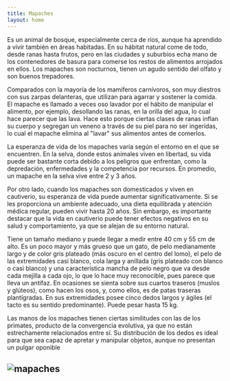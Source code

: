 ```yaml
---
title: Mapaches
layout: home
---
```

Es un animal de bosque, especialmente cerca de ríos, aunque ha aprendido a vivir también en áreas habitadas. En su hábitat natural come de todo, desde ranas hasta frutos, pero en las ciudades y suburbios echa mano de los contenedores de basura para comerse los restos de alimentos arrojados en ellos. Los mapaches son nocturnos, tienen un agudo sentido del olfato y son buenos trepadores.

Comparados con la mayoría de los mamíferos carnívoros, son muy diestros con sus zarpas delanteras, que utilizan para agarrar y sostener la comida. El mapache es llamado a veces oso lavador por el hábito de manipular el alimento, por ejemplo, desollando las ranas, en la orilla del agua, lo cual hace parecer que las lava. Hace esto porque ciertas clases de ranas inflan su cuerpo y segregan un veneno a través de su piel para no ser ingeridas, lo cual el mapache elimina al "lavar" sus alimentos antes de comerlos.

La esperanza de vida de los mapaches varía según el entorno en el que se encuentren. En la selva, donde estos animales viven en libertad, su vida puede ser bastante corta debido a los peligros que enfrentan, como la depredación, enfermedades y la competencia por recursos. En promedio, un mapache en la selva vive entre 2 y 3 años.

Por otro lado, cuando los mapaches son domesticados y viven en cautiverio, su esperanza de vida puede aumentar significativamente. Si se les proporciona un ambiente adecuado, una dieta equilibrada y atención médica regular, pueden vivir hasta 20 años. Sin embargo, es importante destacar que la vida en cautiverio puede tener efectos negativos en su salud y comportamiento, ya que se alejan de su entorno natural.

Tiene un tamaño mediano y puede llegar a medir entre 40 cm y 55 cm de alto. Es un poco mayor y más grueso que un gato, de pelo medianamente largo y de color gris plateado (más oscuro en el centro del lomo), el pelo de las extremidades casi blanco, cola larga y anillada (gris plateado con blanco o casi blanco) y una característica mancha de pelo negro que va desde cada mejilla a cada ojo, lo que lo hace muy reconocible, pues parece que lleva un antifaz. En ocasiones se sienta sobre sus cuartos traseros (muslos y glúteos), como hacen los osos, y, como ellos, es de patas traseras plantígradas. En sus extremidades posee cinco dedos largos y ágiles (el tacto es su sentido predominante). Puede pesar hasta 15 kg.

Las manos de los mapaches tienen ciertas similitudes con las de los primates, producto de la convergencia evolutiva, ya que no están estrechamente relacionados entre sí. Su distribución de los dedos es ideal para que sea capaz de apretar y manipular objetos, aunque no presentan un pulgar oponible

![mapaches](https://www.google.com/url?sa=i&url=https%3A%2F%2Ftwitter.com%2Fjavibaides03%2Fstatus%2F1757675919567659467&psig=AOvVaw0HZl4sZ83RHPN9fDvTqznc&ust=1729166757161000&source=images&cd=vfe&opi=89978449&ved=0CBQQjRxqFwoTCNjc56fukokDFQAAAAAdAAAAABAE)
----

[^1]: [It can take up to 10 minutes for changes to your site to publish after you push the changes to GitHub](https://docs.github.com/en/pages/setting-up-a-github-pages-site-with-jekyll/creating-a-github-pages-site-with-jekyll#creating-your-site).

[Just the Docs]: https://just-the-docs.github.io/just-the-docs/
[GitHub Pages]: https://docs.github.com/en/pages
[README]: https://github.com/just-the-docs/just-the-docs-template/blob/main/README.md
[Jekyll]: https://jekyllrb.com
[GitHub Pages / Actions workflow]: https://github.blog/changelog/2022-07-27-github-pages-custom-github-actions-workflows-beta/
[use this template]: https://github.com/just-the-docs/just-the-docs-template/generate

